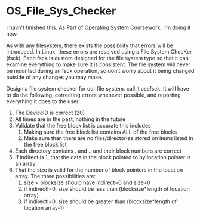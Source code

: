 # OS_File_Sys_Checker
I havn't finished this. As Part of Operating System Coursework, I'm doing it now.  


As with any filesystem, there exists the possibility that errors will be introduced.  In Linux, these errors are resolved using a File System ChecKer (fsck).  Each fsck is custom designed for the file system type so that it can examine everything to make sure it is consistent.  The file system will never be mounted during an fsck operation, so don’t worry about it being changed outside of any changes you may make.

Design a file system checker for our file system. call it csefsck. It will have to do the following, correcting errors whenever possible, and reporting everything it does to the user:

1.	The DeviceID is correct (20)
2.	All times are in the past, nothing in the future
3.	Validate that the free block list is accurate this includes
    1.	Making sure the free block list contains ALL of the free blocks
    2.	Make sure than there are no files/directories stored on items listed in the free block list
4.	Each directory contains . and .. and their block numbers are correct
5.	If indirect is 1, that the data in the block pointed to by location pointer is an array
6.	That the size is valid for the number of block pointers in the location array. The three possibilities are:
    1.	size < blocksize should have indirect=0 and size>0
    2.	if indirect!=0, size should be less than (blocksize*length of location array)
    3.	if indirect!=0, size should be greater than (blocksize*length of location array-1)
    
